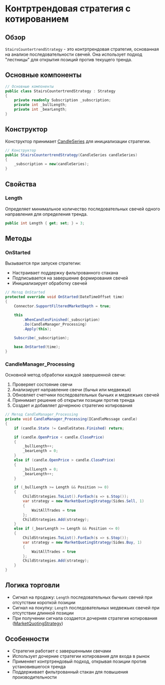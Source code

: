# Контртрендовая стратегия с котированием

## Обзор

`StairsCountertrendStrategy` - это контртрендовая стратегия, основанная на анализе последовательности свечей. Она использует подход "лестницы" для открытия позиций против текущего тренда.

## Основные компоненты

```cs
// Основные компоненты
public class StairsCountertrendStrategy : Strategy
{
    private readonly Subscription _subscription;
    private int _bullLength;
    private int _bearLength;
}
```

## Конструктор

Конструктор принимает [CandleSeries](xref:StockSharp.Algo.Candles.CandleSeries) для инициализации стратегии.

```cs
// Конструктор
public StairsCountertrendStrategy(CandleSeries candleSeries)
{
    _subscription = new(candleSeries);
}
```

## Свойства

### Length

Определяет минимальное количество последовательных свечей одного направления для определения тренда.

```cs
public int Length { get; set; } = 3;
```

## Методы

### OnStarted

Вызывается при запуске стратегии:

- Настраивает поддержку фильтрованного стакана
- Подписывается на завершение формирования свечей
- Инициализирует обработку свечей

```cs
// Метод OnStarted
protected override void OnStarted(DateTimeOffset time)
{
    Connector.SupportFilteredMarketDepth = true;

    this
        .WhenCandlesFinished(_subscription)
        .Do(CandleManager_Processing)
        .Apply(this);
    
    Subscribe(_subscription);

    base.OnStarted(time);
}
```

### CandleManager_Processing

Основной метод обработки каждой завершенной свечи:

1. Проверяет состояние свечи
2. Анализирует направление свечи (бычья или медвежья)
3. Обновляет счетчики последовательных бычьих и медвежьих свечей
4. Принимает решение об открытии позиции против тренда
5. Создает и добавляет дочернюю стратегию котирования

```cs
// Метод CandleManager_Processing
private void CandleManager_Processing(ICandleMessage candle)
{
    if (candle.State != CandleStates.Finished) return;

    if (candle.OpenPrice < candle.ClosePrice)
    {
        _bullLength++;
        _bearLength = 0;
    }
    else if (candle.OpenPrice > candle.ClosePrice)
    {
        _bullLength = 0;
        _bearLength++;
    }

    if (_bullLength >= Length && Position >= 0)
    {
        ChildStrategies.ToList().ForEach(s => s.Stop());
        var strategy = new MarketQuotingStrategy(Sides.Sell, 1)
        {
            WaitAllTrades = true
        };
        ChildStrategies.Add(strategy);
    }
    else if (_bearLength >= Length && Position <= 0)
    {
        ChildStrategies.ToList().ForEach(s => s.Stop());
        var strategy = new MarketQuotingStrategy(Sides.Buy, 1)
        {
            WaitAllTrades = true
        };
        ChildStrategies.Add(strategy);
    }
}
```

## Логика торговли

- Сигнал на продажу: `Length` последовательных бычьих свечей при отсутствии короткой позиции
- Сигнал на покупку: `Length` последовательных медвежьих свечей при отсутствии длинной позиции
- При получении сигнала создается дочерняя стратегия котирования ([MarketQuotingStrategy](xref:StockSharp.Algo.Strategies.Quoting.MarketQuotingStrategy))

## Особенности

- Стратегия работает с завершенными свечами
- Использует дочерние стратегии котирования для входа в рынок
- Применяет контртрендовый подход, открывая позиции против установившегося тренда
- Поддерживает фильтрованный стакан для повышения производительности